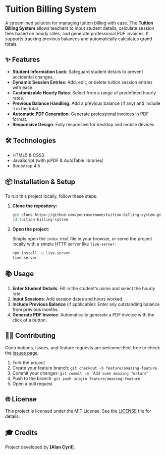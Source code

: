 
# Tuition Billing System

A streamlined solution for managing tuition billing with ease. The **Tuition Billing System** allows teachers to input student details, calculate session fees based on hourly rates, and generate professional PDF invoices. It supports tracking previous balances and automatically calculates grand totals. 


## ✨ Features

- **Student Information Lock**: Safeguard student details to prevent accidental changes.
- **Dynamic Session Entries**: Add, edit, or delete tuition session entries with ease.
- **Customizable Hourly Rates**: Select from a range of predefined hourly rates.
- **Previous Balance Handling**: Add a previous balance (if any) and include it in the total.
- **Automatic PDF Generation**: Generate professional invoices in PDF format.
- **Responsive Design**: Fully responsive for desktop and mobile devices.

## 🛠️ Technologies

- HTML5 & CSS3
- JavaScript (with jsPDF & AutoTable libraries)
- Bootstrap 4.5



## 📦 Installation & Setup

To run this project locally, follow these steps:

1. **Clone the repository:**

   ```bash
   git clone https://github.com/yourusername/tuition-billing-system.git
   cd tuition-billing-system
   ```

2. **Open the project:**

   Simply open the `index.html` file in your browser, or serve the project locally with a simple HTTP server like `live-server`:

   ```bash
   npm install -g live-server
   live-server
   ```

## 📚 Usage

1. **Enter Student Details**: Fill in the student's name and select the hourly rate.
2. **Input Sessions**: Add session dates and hours worked.
3. **Include Previous Balance** (if applicable): Enter any outstanding balance from previous months.
4. **Generate PDF Invoice**: Automatically generate a PDF invoice with the click of a button.



## 🧑‍💻 Contributing

Contributions, issues, and feature requests are welcome! Feel free to check the [issues page](https://github.com/yourusername/tuition-billing-system/issues).

1. Fork the project
2. Create your feature branch: `git checkout -b feature/amazing-feature`
3. Commit your changes: `git commit -m 'Add some amazing feature'`
4. Push to the branch: `git push origin feature/amazing-feature`
5. Open a pull request

## 🌐 License

This project is licensed under the MIT License. See the [LICENSE](./LICENSE) file for details.

## 🎓 Credits

Project developed by **[Alan Cyril]**.
